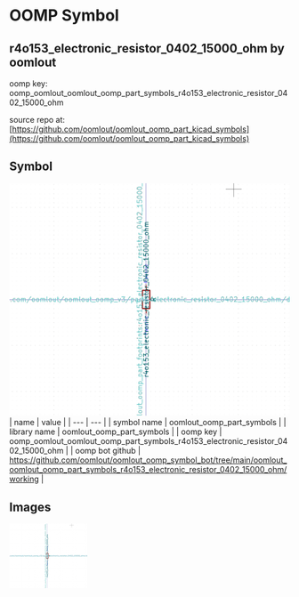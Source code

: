 # OOMP Symbol  
## r4o153_electronic_resistor_0402_15000_ohm  by oomlout  
  
oomp key: oomp_oomlout_oomlout_oomp_part_symbols_r4o153_electronic_resistor_0402_15000_ohm  
  
source repo at: [https://github.com/oomlout/oomlout_oomp_part_kicad_symbols](https://github.com/oomlout/oomlout_oomp_part_kicad_symbols)  
## Symbol  
  
[![working.png](working_600.png)](working.png)  
| name | value | 
| --- | --- | 
| symbol name | oomlout_oomp_part_symbols | 
| library name | oomlout_oomp_part_symbols | 
| oomp key | oomp_oomlout_oomlout_oomp_part_symbols_r4o153_electronic_resistor_0402_15000_ohm | 
| oomp bot github | https://github.com/oomlout/oomlout_oomp_symbol_bot/tree/main/oomlout_oomlout_oomp_part_symbols_r4o153_electronic_resistor_0402_15000_ohm/working | 
## Images  
  
[![working.png](working_140.png)](working.png)  

